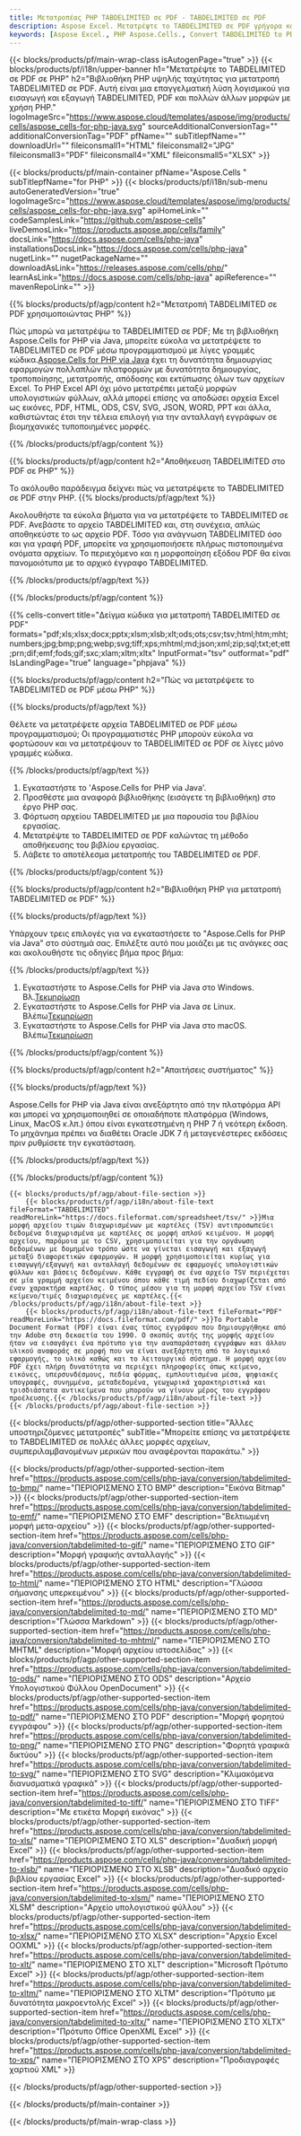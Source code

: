 ```yaml
---
title: Μετατροπέας PHP TABDELIMITED σε PDF - TABDELIMITED σε PDF
description: Aspose Excel. Μετατρέψτε το TABDELIMITED σε PDF γρήγορα και εύκολα με το Aspose.Cells. PHP TABDELIMITED σε PDF. PHP Save TABDELIMITED σε PDF. Αποθηκεύστε το TABDELIMITED ως 0761PH χρησιμοποιώντας PDF
keywords: [Aspose Excel., PHP Aspose.Cells., Convert TABDELIMITED to PDF in PHP., Save TABDELIMITED to PDF using PHP., PHP TABDELIMITED to PDF saveformat., TABDELIMITED to PDF Converter., PHP Save TABDELIMITED as PDF]
---
```

{{< blocks/products/pf/main-wrap-class isAutogenPage="true" >}}
{{< blocks/products/pf/i18n/upper-banner h1="Μετατρέψτε το TABDELIMITED σε PDF σε PHP" h2="Βιβλιοθήκη PHP υψηλής ταχύτητας για μετατροπή TABDELIMITED σε PDF. Αυτή είναι μια επαγγελματική λύση λογισμικού για εισαγωγή και εξαγωγή TABDELIMITED, PDF και πολλών άλλων μορφών με χρήση PHP." logoImageSrc="https://www.aspose.cloud/templates/aspose/img/products/cells/aspose_cells-for-php-java.svg" sourceAdditionalConversionTag="" additionalConversionTag="PDF" pfName="" subTitlepfName="" downloadUrl="" fileiconsmall1="HTML" fileiconsmall2="JPG" fileiconsmall3="PDF" fileiconsmall4="XML" fileiconsmall5="XLSX" >}}

{{< blocks/products/pf/main-container pfName="Aspose.Cells " subTitlepfName="for PHP" >}}
{{< blocks/products/pf/i18n/sub-menu autoGeneratedVersion="true" logoImageSrc="https://www.aspose.cloud/templates/aspose/img/products/cells/aspose_cells-for-php-java.svg" apiHomeLink="" codeSamplesLink="https://github.com/aspose-cells" liveDemosLink="https://products.aspose.app/cells/family" docsLink="https://docs.aspose.com/cells/php-java" installationsDocsLink="https://docs.aspose.com/cells/php-java" nugetLink="" nugetPackageName="" downloadAsLink="https://releases.aspose.com/cells/php/" learnAsLink="https://docs.aspose.com/cells/php-java" apiReference="" mavenRepoLink="" >}}


{{% blocks/products/pf/agp/content h2="Μετατροπή TABDELIMITED σε PDF χρησιμοποιώντας PHP" %}}

 Πώς μπορώ να μετατρέψω το TABDELIMITED σε PDF; Με τη βιβλιοθήκη Aspose.Cells for PHP via Java, μπορείτε εύκολα να μετατρέψετε το TABDELIMITED σε PDF μέσω προγραμματισμού με λίγες γραμμές κώδικα.[Aspose.Cells for PHP via Java](https://products.aspose.com/cells/php-java/) έχει τη δυνατότητα δημιουργίας εφαρμογών πολλαπλών πλατφορμών με δυνατότητα δημιουργίας, τροποποίησης, μετατροπής, απόδοσης και εκτύπωσης όλων των αρχείων Excel. Το PHP Excel API όχι μόνο μετατρέπει μεταξύ μορφών υπολογιστικών φύλλων, αλλά μπορεί επίσης να αποδώσει αρχεία Excel ως εικόνες, PDF, HTML, ODS, CSV, SVG, JSON, WORD, PPT και άλλα, καθιστώντας έτσι την τέλεια επιλογή για την ανταλλαγή εγγράφων σε βιομηχανικές τυποποιημένες μορφές.
 
{{% /blocks/products/pf/agp/content %}}

{{% blocks/products/pf/agp/content h2="Αποθήκευση TABDELIMITED στο PDF σε PHP" %}}

Το ακόλουθο παράδειγμα δείχνει πώς να μετατρέψετε το TABDELIMITED σε PDF στην PHP.
{{% blocks/products/pf/agp/text %}}

Ακολουθήστε τα εύκολα βήματα για να μετατρέψετε το TABDELIMITED σε PDF. Ανεβάστε το αρχείο TABDELIMITED και, στη συνέχεια, απλώς αποθηκεύστε το ως αρχείο PDF. Τόσο για ανάγνωση TABDELIMITED όσο και για γραφή PDF, μπορείτε να χρησιμοποιήσετε πλήρως πιστοποιημένα ονόματα αρχείων. Το περιεχόμενο και η μορφοποίηση εξόδου PDF θα είναι πανομοιότυπα με το αρχικό έγγραφο TABDELIMITED.

{{% /blocks/products/pf/agp/text %}}

{{% /blocks/products/pf/agp/content %}}

{{% cells-convert title="Δείγμα κώδικα για μετατροπή TABDELIMITED σε PDF" formats="pdf;xls;xlsx;docx;pptx;xlsm;xlsb;xlt;ods;ots;csv;tsv;html;htm;mht;numbers;jpg;bmp;png;webp;svg;tiff;xps;mhtml;md;json;xml;zip;sql;txt;et;ett;prn;dif;emf;fods;gif;sxc;xlam;xltm;xltx" InputFormat="tsv" outformat="pdf" IsLandingPage="true" language="phpjava" %}}

{{% blocks/products/pf/agp/content h2="Πώς να μετατρέψετε το TABDELIMITED σε PDF μέσω PHP" %}}

{{% blocks/products/pf/agp/text %}}

Θέλετε να μετατρέψετε αρχεία TABDELIMITED σε PDF μέσω προγραμματισμού; Οι προγραμματιστές PHP μπορούν εύκολα να φορτώσουν και να μετατρέψουν το TABDELIMITED σε PDF σε λίγες μόνο γραμμές κώδικα.

{{% /blocks/products/pf/agp/text %}}

1.  Εγκαταστήστε το 'Aspose.Cells for PHP via Java'.
1.  Προσθέστε μια αναφορά βιβλιοθήκης (εισάγετε τη βιβλιοθήκη) στο έργο PHP σας.
1.  Φόρτωση αρχείου TABDELIMITED με μια παρουσία του βιβλίου εργασίας.
1.  Μετατρέψτε το TABDELIMITED σε PDF καλώντας τη μέθοδο αποθήκευσης του βιβλίου εργασίας.
1.  Λάβετε το αποτέλεσμα μετατροπής του TABDELIMITED σε PDF.

{{% /blocks/products/pf/agp/content %}}

{{% blocks/products/pf/agp/content h2="Βιβλιοθήκη PHP για μετατροπή TABDELIMITED σε PDF" %}}

{{% blocks/products/pf/agp/text %}}

Υπάρχουν τρεις επιλογές για να εγκαταστήσετε το "Aspose.Cells for PHP via Java" στο σύστημά σας. Επιλέξτε αυτό που μοιάζει με τις ανάγκες σας και ακολουθήστε τις οδηγίες βήμα προς βήμα:

{{% /blocks/products/pf/agp/text %}}

1.  Εγκαταστήστε το Aspose.Cells for PHP via Java στο Windows. Βλ.[Τεκμηρίωση](https://docs.aspose.com/cells/php-java/setup-and-installation-guidelines/#windows)
1.  Εγκαταστήστε το Aspose.Cells for PHP via Java σε Linux. Βλέπω[Τεκμηρίωση](https://docs.aspose.com/cells/php-java/setup-and-installation-guidelines/#linux)
1.  Εγκαταστήστε το Aspose.Cells for PHP via Java στο macOS. Βλέπω[Τεκμηρίωση](https://docs.aspose.com/cells/php-java/setup-and-installation-guidelines/#mac)

{{% /blocks/products/pf/agp/content %}}

{{% blocks/products/pf/agp/content h2="Απαιτήσεις συστήματος" %}}

{{% blocks/products/pf/agp/text %}}

Aspose.Cells for PHP via Java είναι ανεξάρτητο από την πλατφόρμα API και μπορεί να χρησιμοποιηθεί σε οποιαδήποτε πλατφόρμα (Windows, Linux, MacOS κ.λπ.) όπου είναι εγκατεστημένη η PHP 7 ή νεότερη έκδοση. Το μηχάνημα πρέπει να διαθέτει Oracle JDK 7 ή μεταγενέστερες εκδόσεις πριν ρυθμίσετε την εγκατάσταση.
 
{{% /blocks/products/pf/agp/text %}}


{{% /blocks/products/pf/agp/content %}}

<!-- aboutfile Starts -->
    {{< blocks/products/pf/agp/about-file-section >}}
        {{< blocks/products/pf/agp/i18n/about-file-text fileFormat="TABDELIMITED" readMoreLink="https://docs.fileformat.com/spreadsheet/tsv/" >}}Μια μορφή αρχείου τιμών διαχωρισμένων με καρτέλες (TSV) αντιπροσωπεύει δεδομένα διαχωρισμένα με καρτέλες σε μορφή απλού κειμένου. Η μορφή αρχείου, παρόμοια με το CSV, χρησιμοποιείται για την οργάνωση δεδομένων με δομημένο τρόπο ώστε να γίνεται εισαγωγή και εξαγωγή μεταξύ διαφορετικών εφαρμογών. Η μορφή χρησιμοποιείται κυρίως για εισαγωγή/εξαγωγή και ανταλλαγή δεδομένων σε εφαρμογές υπολογιστικών φύλλων και βάσεις δεδομένων. Κάθε εγγραφή σε ένα αρχείο TSV περιέχεται σε μία γραμμή αρχείου κειμένου όπου κάθε τιμή πεδίου διαχωρίζεται από έναν χαρακτήρα καρτέλας. Ο τύπος μέσου για τη μορφή αρχείου TSV είναι κείμενο/τιμές διαχωρισμένες με καρτέλες.{{< /blocks/products/pf/agp/i18n/about-file-text >}}
        {{< blocks/products/pf/agp/i18n/about-file-text fileFormat="PDF" readMoreLink="https://docs.fileformat.com/pdf/" >}}Το Portable Document Format (PDF) είναι ένας τύπος εγγράφου που δημιουργήθηκε από την Adobe στη δεκαετία του 1990. Ο σκοπός αυτής της μορφής αρχείου ήταν να εισαγάγει ένα πρότυπο για την αναπαράσταση εγγράφων και άλλου υλικού αναφοράς σε μορφή που να είναι ανεξάρτητη από το λογισμικό εφαρμογής, το υλικό καθώς και το λειτουργικό σύστημα. Η μορφή αρχείου PDF έχει πλήρη δυνατότητα να περιέχει πληροφορίες όπως κείμενο, εικόνες, υπερσυνδέσμους, πεδία φόρμας, εμπλουτισμένα μέσα, ψηφιακές υπογραφές, συνημμένα, μεταδεδομένα, γεωχωρικά χαρακτηριστικά και τρισδιάστατα αντικείμενα που μπορούν να γίνουν μέρος του εγγράφου προέλευσης.{{< /blocks/products/pf/agp/i18n/about-file-text >}}
    {{< /blocks/products/pf/agp/about-file-section >}}
<!-- aboutfile Ends -->

{{< blocks/products/pf/agp/other-supported-section title="Άλλες υποστηριζόμενες μετατροπές" subTitle="Μπορείτε επίσης να μετατρέψετε το TABDELIMITED σε πολλές άλλες μορφές αρχείων, συμπεριλαμβανομένων μερικών που αναφέρονται παρακάτω." >}}

{{< blocks/products/pf/agp/other-supported-section-item href="https://products.aspose.com/cells/php-java/conversion/tabdelimited-to-bmp/" name="ΠΕΡΙΟΡΙΣΜΕΝΟ ΣΤΟ BMP" description="Εικόνα Bitmap" >}}
{{< blocks/products/pf/agp/other-supported-section-item href="https://products.aspose.com/cells/php-java/conversion/tabdelimited-to-emf/" name="ΠΕΡΙΟΡΙΣΜΕΝΟ ΣΤΟ EMF" description="Βελτιωμένη μορφή μετα-αρχείου" >}}
{{< blocks/products/pf/agp/other-supported-section-item href="https://products.aspose.com/cells/php-java/conversion/tabdelimited-to-gif/" name="ΠΕΡΙΟΡΙΣΜΕΝΟ ΣΤΟ GIF" description="Μορφή γραφικής ανταλλαγής" >}}
{{< blocks/products/pf/agp/other-supported-section-item href="https://products.aspose.com/cells/php-java/conversion/tabdelimited-to-html/" name="ΠΕΡΙΟΡΙΣΜΕΝΟ ΣΤΟ HTML" description="Γλώσσα σήμανσης υπερκειμένου" >}}
{{< blocks/products/pf/agp/other-supported-section-item href="https://products.aspose.com/cells/php-java/conversion/tabdelimited-to-md/" name="ΠΕΡΙΟΡΙΣΜΕΝΟ ΣΤΟ MD" description="Γλώσσα Markdown" >}}
{{< blocks/products/pf/agp/other-supported-section-item href="https://products.aspose.com/cells/php-java/conversion/tabdelimited-to-mhtml/" name="ΠΕΡΙΟΡΙΣΜΕΝΟ ΣΤΟ MHTML" description="Μορφή αρχείου ιστοσελίδας" >}}
{{< blocks/products/pf/agp/other-supported-section-item href="https://products.aspose.com/cells/php-java/conversion/tabdelimited-to-ods/" name="ΠΕΡΙΟΡΙΣΜΕΝΟ ΣΤΟ ODS" description="Αρχείο Υπολογιστικού Φύλλου OpenDocument" >}}
{{< blocks/products/pf/agp/other-supported-section-item href="https://products.aspose.com/cells/php-java/conversion/tabdelimited-to-pdf/" name="ΠΕΡΙΟΡΙΣΜΕΝΟ ΣΤΟ PDF" description="Μορφή φορητού εγγράφου" >}}
{{< blocks/products/pf/agp/other-supported-section-item href="https://products.aspose.com/cells/php-java/conversion/tabdelimited-to-png/" name="ΠΕΡΙΟΡΙΣΜΕΝΟ ΣΤΟ PNG" description="Φορητά γραφικά δικτύου" >}}
{{< blocks/products/pf/agp/other-supported-section-item href="https://products.aspose.com/cells/php-java/conversion/tabdelimited-to-svg/" name="ΠΕΡΙΟΡΙΣΜΕΝΟ ΣΤΟ SVG" description="Κλιμακόμενα διανυσματικά γραφικά" >}}
{{< blocks/products/pf/agp/other-supported-section-item href="https://products.aspose.com/cells/php-java/conversion/tabdelimited-to-tiff/" name="ΠΕΡΙΟΡΙΣΜΕΝΟ ΣΤΟ TIFF" description="Με ετικέτα Μορφή εικόνας" >}}
{{< blocks/products/pf/agp/other-supported-section-item href="https://products.aspose.com/cells/php-java/conversion/tabdelimited-to-xls/" name="ΠΕΡΙΟΡΙΣΜΕΝΟ ΣΤΟ XLS" description="Δυαδική μορφή Excel" >}}
{{< blocks/products/pf/agp/other-supported-section-item href="https://products.aspose.com/cells/php-java/conversion/tabdelimited-to-xlsb/" name="ΠΕΡΙΟΡΙΣΜΕΝΟ ΣΤΟ XLSB" description="Δυαδικό αρχείο βιβλίου εργασίας Excel" >}}
{{< blocks/products/pf/agp/other-supported-section-item href="https://products.aspose.com/cells/php-java/conversion/tabdelimited-to-xlsm/" name="ΠΕΡΙΟΡΙΣΜΕΝΟ ΣΤΟ XLSM" description="Αρχείο υπολογιστικού φύλλου" >}}
{{< blocks/products/pf/agp/other-supported-section-item href="https://products.aspose.com/cells/php-java/conversion/tabdelimited-to-xlsx/" name="ΠΕΡΙΟΡΙΣΜΕΝΟ ΣΤΟ XLSX" description="Αρχείο Excel OOXML" >}}
{{< blocks/products/pf/agp/other-supported-section-item href="https://products.aspose.com/cells/php-java/conversion/tabdelimited-to-xlt/" name="ΠΕΡΙΟΡΙΣΜΕΝΟ ΣΤΟ XLT" description="Microsoft Πρότυπο Excel" >}}
{{< blocks/products/pf/agp/other-supported-section-item href="https://products.aspose.com/cells/php-java/conversion/tabdelimited-to-xltm/" name="ΠΕΡΙΟΡΙΣΜΕΝΟ ΣΤΟ XLTM" description="Πρότυπο με δυνατότητα μακροεντολής Excel" >}}
{{< blocks/products/pf/agp/other-supported-section-item href="https://products.aspose.com/cells/php-java/conversion/tabdelimited-to-xltx/" name="ΠΕΡΙΟΡΙΣΜΕΝΟ ΣΤΟ XLTX" description="Πρότυπο Office OpenXML Excel" >}}
{{< blocks/products/pf/agp/other-supported-section-item href="https://products.aspose.com/cells/php-java/conversion/tabdelimited-to-xps/" name="ΠΕΡΙΟΡΙΣΜΕΝΟ ΣΤΟ XPS" description="Προδιαγραφές χαρτιού XML" >}}

{{< /blocks/products/pf/agp/other-supported-section >}}

{{< /blocks/products/pf/main-container >}}
    
{{< /blocks/products/pf/main-wrap-class >}}

